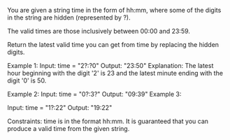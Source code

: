 You are given a string time in the form of hh:mm, where some of the digits in the string are hidden (represented by ?).

The valid times are those inclusively between 00:00 and 23:59.

Return the latest valid time you can get from time by replacing the hidden digits.

Example 1:
Input: time = "2?:?0"
Output: "23:50"
Explanation: The latest hour beginning with the digit '2' is 23 and the latest minute ending with the digit '0' is 50.

Example 2:
Input: time = "0?:3?"
Output: "09:39"
Example 3:

Input: time = "1?:22"
Output: "19:22"
 
Constraints:
time is in the format hh:mm.
It is guaranteed that you can produce a valid time from the given string.